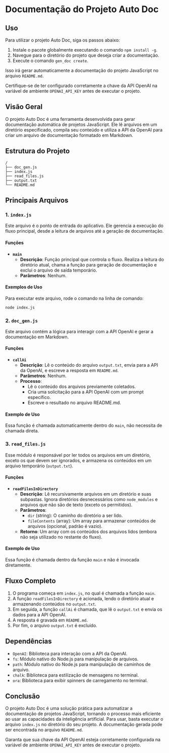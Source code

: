 # Documentação do Projeto Auto Doc

## Uso

Para utilizar o projeto Auto Doc, siga os passos abaixo:

1. Instale o pacote globalmente executando o comando `npm install -g`.
2. Navegue para o diretório do projeto que deseja criar a documentação.
3. Execute o comando `gen_doc create`.

Isso irá gerar automaticamente a documentação do projeto JavaScript no arquivo `README.md`.

Certifique-se de ter configurado corretamente a chave da API OpenAI na variável de ambiente `OPENAI_API_KEY` antes de executar o projeto.

## Visão Geral

O projeto Auto Doc é uma ferramenta desenvolvida para gerar documentação automática de projetos JavaScript. Ele lê arquivos em um diretório especificado, compila seu conteúdo e utiliza a API da OpenAI para criar um arquivo de documentação formatado em Markdown.

## Estrutura do Projeto

```
/
├── doc_gen.js
├── index.js
├── read_files.js
├── output.txt
└── README.md
```

## Principais Arquivos

### 1. `index.js`

Este arquivo é o ponto de entrada do aplicativo. Ele gerencia a execução do fluxo principal, desde a leitura de arquivos até a geração de documentação.

#### Funções

- **`main`**
  - **Descrição**: Função principal que controla o fluxo. Realiza a leitura do diretório atual, chama a função para geração de documentação e exclui o arquivo de saída temporário.
  - **Parâmetros**: Nenhum.

#### Exemplos de Uso

Para executar este arquivo, rode o comando na linha de comando:

```bash
node index.js
```

### 2. `doc_gen.js`

Este arquivo contém a lógica para interagir com a API OpenAI e gerar a documentação em Markdown.

#### Funções

- **`callAi`**
  - **Descrição**: Lê o conteúdo do arquivo `output.txt`, envia para a API da OpenAI, e escreve a resposta em `README.md`.
  - **Parâmetros**: Nenhum.
  - **Processo**:
    - Lê o conteúdo dos arquivos previamente coletados.
    - Cria uma solicitação para a API OpenAI com um prompt específico.
    - Escreve o resultado no arquivo README.md.
  
#### Exemplo de Uso

Essa função é chamada automaticamente dentro do `main`, não necessita de chamada direta.

### 3. `read_files.js`

Esse módulo é responsável por ler todos os arquivos em um diretório, exceto os que devem ser ignorados, e armazena os conteúdos em um arquivo temporário (`output.txt`).

#### Funções

- **`readFilesInDirectory`**
  - **Descrição**: Lê recursivamente arquivos em um diretório e suas subpastas. Ignora diretórios desnecessários como `node_modules` e arquivos que não são de texto (exceto os permitidos).
  - **Parâmetros**:
    - `dir` (string): O caminho do diretório a ser lido.
    - `fileContents` (array): Um array para armazenar conteúdos de arquivos (opcional, padrão é vazio).
  - **Retorno**: Um array com os conteúdos dos arquivos lidos (embora não seja utilizado no restante do fluxo).

#### Exemplo de Uso

Essa função é chamada dentro da função `main` e não é invocada diretamente.

## Fluxo Completo

1. O programa começa em `index.js`, no qual é chamada a função `main`.
2. A função `readFilesInDirectory` é acionada, lendo o diretório atual e armazenando conteúdos no `output.txt`.
3. Em seguida, a função `callAi` é chamada, que lê o `output.txt` e envia os dados para a API OpenAI.
4. A resposta é gravada em `README.md`.
5. Por fim, o arquivo `output.txt` é excluído.

## Dependências

- `OpenAI`: Biblioteca para interação com a API da OpenAI.
- `fs`: Módulo nativo do Node.js para manipulação de arquivos.
- `path`: Módulo nativo do Node.js para manipulação de caminhos de arquivo.
- `chalk`: Biblioteca para estilização de mensagens no terminal.
- `ora`: Biblioteca para exibir spinners de carregamento no terminal.

## Conclusão

O projeto Auto Doc é uma solução prática para automatizar a documentação de projetos JavaScript, tornando o processo mais eficiente ao usar as capacidades da inteligência artificial. Para usar, basta executar o arquivo `index.js` no diretório do seu projeto. A documentação gerada pode ser encontrada no arquivo `README.md`. 

Garanta que sua chave da API OpenAI esteja corretamente configurada na variável de ambiente `OPENAI_API_KEY` antes de executar o projeto.

